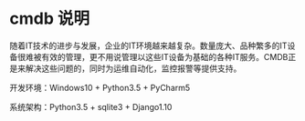 # cmdb 说明


随着IT技术的进步与发展，企业的IT环境越来越复杂。数量庞大、品种繁多的IT设备很难被有效的管理，更不用说管理以这些IT设备为基础的各种IT服务。CMDB正是来解决这些问题的，同时为运维自动化，监控报警等提供支持。

开发环境：Windows10 + Python3.5 + PyCharm5

系统架构：Python3.5 + sqlite3 + Django1.10


